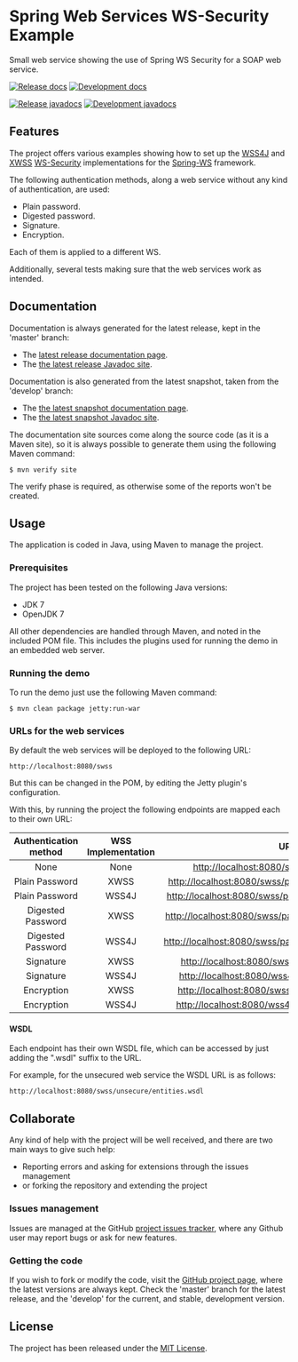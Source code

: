 # Spring Web Services WS-Security Example

Small web service showing the use of Spring WS Security for a SOAP web service.

[![Release docs](https://img.shields.io/badge/docs-release-blue.svg)][site-release]
[![Development docs](https://img.shields.io/badge/docs-develop-blue.svg)][site-develop]

[![Release javadocs](https://img.shields.io/badge/javadocs-release-blue.svg)][javadoc-release]
[![Development javadocs](https://img.shields.io/badge/javadocs-develop-blue.svg)][javadoc-develop]

## Features

The project offers various examples showing how to set up the [WSS4J][wss4j] and [XWSS][xwss] [WS-Security][ws-security] implementations for the [Spring-WS][spring-ws] framework.

The following authentication methods, along a web service without any kind of authentication, are used:

- Plain password.
- Digested password.
- Signature.
- Encryption.

Each of them is applied to a different WS.

Additionally, several tests making sure that the web services work as intended.

## Documentation

Documentation is always generated for the latest release, kept in the 'master' branch:

- The [latest release documentation page][site-release].
- The [the latest release Javadoc site][javadoc-release].

Documentation is also generated from the latest snapshot, taken from the 'develop' branch:

- The [the latest snapshot documentation page][site-develop].
- The [the latest snapshot Javadoc site][javadoc-develop].

The documentation site sources come along the source code (as it is a Maven site), so it is always possible to generate them using the following Maven command:

```
$ mvn verify site
```

The verify phase is required, as otherwise some of the reports won't be created.

## Usage

The application is coded in Java, using Maven to manage the project.

### Prerequisites

The project has been tested on the following Java versions:
* JDK 7
* OpenJDK 7

All other dependencies are handled through Maven, and noted in the included POM file. This includes the plugins used for running the demo in an embedded web server.

### Running the demo

To run the demo just use the following Maven command:

```
$ mvn clean package jetty:run-war
```

### URLs for the web services

By default the web services will be deployed to the following URL:

```
http://localhost:8080/swss
```

But this can be changed in the POM, by editing the Jetty plugin's configuration.

With this, by running the project the following endpoints are mapped each to their own URL:

|Authentication method|WSS Implementation|URL|
|:-:|:-:|:-:|
|None|None|[http://localhost:8080/swss/unsecure/entities](http://localhost:8080/swss/unsecure/entities)|
|Plain Password|XWSS|[http://localhost:8080/swss/password/plain/xwss/entities](http://localhost:8080/swss/password/plain/xwss/entities)|
|Plain Password|WSS4J|[http://localhost:8080/swss/password/plain/wss4j/entities](http://localhost:8080/swss/password/plain/wss4j/entities)|
|Digested Password|XWSS|[http://localhost:8080/swss/password/digest/xwss/entities](http://localhost:8080/swss/password/digest/xwss/entities)|
|Digested Password|WSS4J|[http://localhost:8080/swss/password/digest/wss4j/entities](http://localhost:8080/swss/password/digest/wss4j/entities)|
|Signature|XWSS|[http://localhost:8080/swss/signature/xwss/entities](http://localhost:8080/swss/signature/xwss/entities)|
|Signature|WSS4J|[http://localhost:8080/wss4j/signature/xwss/entities](http://localhost:8080/wss4j/signature/xwss/entities)|
|Encryption|XWSS|[http://localhost:8080/swss/encryption/xwss/entities](http://localhost:8080/swss/encryption/xwss/entities)|
|Encryption|WSS4J|[http://localhost:8080/wss4j/encryption/xwss/entities](http://localhost:8080/wss4j/encryption/xwss/entities)|

#### WSDL

Each endpoint has their own WSDL file, which can be accessed by just adding the ".wsdl" suffix to the URL.

For example, for the unsecured web service the WSDL URL is as follows:

```
http://localhost:8080/swss/unsecure/entities.wsdl
```

## Collaborate

Any kind of help with the project will be well received, and there are two main ways to give such help:

- Reporting errors and asking for extensions through the issues management
- or forking the repository and extending the project

### Issues management

Issues are managed at the GitHub [project issues tracker][issues], where any Github user may report bugs or ask for new features.

### Getting the code

If you wish to fork or modify the code, visit the [GitHub project page][scm], where the latest versions are always kept. Check the 'master' branch for the latest release, and the 'develop' for the current, and stable, development version.

## License

The project has been released under the [MIT License][license].

[issues]: https://github.com/bernardo-mg/swss-soap-example/issues
[javadoc-develop]: http://docs.wandrell.com/maven/swss-soap-example/apidocs
[javadoc-release]: http://docs.wandrell.com/development/maven/swss-soap-example/apidocs
[license]: http://www.opensource.org/licenses/mit-license.php
[scm]: https://github.com/bernardo-mg/spring-ws-security-soap-example
[site-develop]: http://docs.wandrell.com/development/maven/swss-soap-example
[site-release]: http://docs.wandrell.com/maven/swss-soap-example

[ws-security]: https://www.oasis-open.org/committees/wss/
[xwss]: https://docs.oracle.com/cd/E17802_01/webservices/webservices/docs/1.6/tutorial/doc/XWS-SecurityIntro4.html
[wss4j]: https://ws.apache.org/wss4j/

[spring-ws]: http://projects.spring.io/spring-ws/
